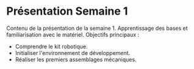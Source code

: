 # Présentation Semaine 1
Contenu de la présentation de la semaine 1. Apprentissage des bases et familiarisation avec le matériel.
Objectifs principaux :
- Comprendre le kit robotique.
- Initialiser l'environnement de développement.
- Réaliser les premiers assemblages mécaniques.